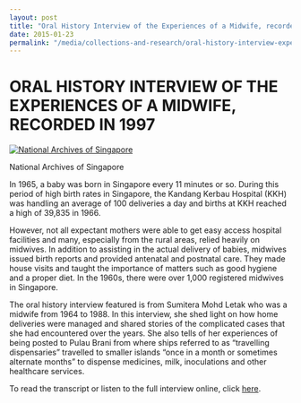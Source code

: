 ```yaml
---
layout: post
title: "Oral History Interview of the Experiences of a Midwife, recorded in 1997"
date: 2015-01-23
permalink: "/media/collections-and-research/oral-history-interview-experiences-of-midwife"
---
```


# ORAL HISTORY INTERVIEW OF THE EXPERIENCES OF A MIDWIFE, RECORDED IN 1997

[![National Archives of Singapore](http://www.nas.gov.sg/blogs/archivistpick/wp-content/uploads/2015/01/2015-01-23-L-1024x720.jpg)](http://www.nas.gov.sg/blogs/archivistpick/wp-content/uploads/2015/01/2015-01-23-L.jpg)

National Archives of Singapore

In 1965, a baby was born in Singapore every 11 minutes or so. During this period of high birth rates in Singapore, the Kandang Kerbau Hospital (KKH) was handling an average of 100 deliveries a day and births at KKH reached a high of 39,835 in 1966.

However, not all expectant mothers were able to get easy access hospital facilities and many, especially from the rural areas, relied heavily on midwives. In addition to assisting in the actual delivery of babies, midwives issued birth reports and provided antenatal and postnatal care. They made house visits and taught the importance of matters such as good hygiene and a proper diet. In the 1960s, there were over 1,000 registered midwives in Singapore.

The oral history interview featured is from Sumitera Mohd Letak who was a midwife from 1964 to 1988. In this interview, she shed light on how home deliveries were managed and shared stories of the complicated cases that she had encountered over the years. She also tells of her experiences of being posted to Pulau Brani from where ships referred to as “travelling dispensaries” travelled to smaller islands “once in a month or sometimes alternate months” to dispense medicines, milk, inoculations and other healthcare services.

To read the transcript or listen to the full interview online, click [here](http://www.nas.gov.sg/archivesonline/oral_history_interviews/interview/001915).

